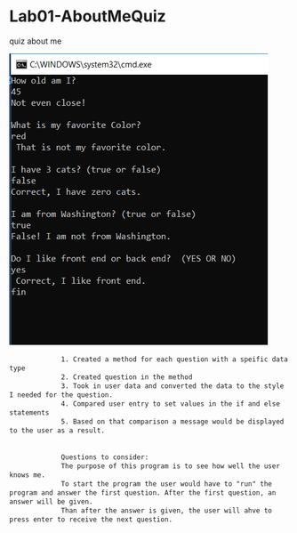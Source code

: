 # Lab01-AboutMeQuiz
quiz about me



  ![About Me Quiz]( https://github.com/rjjohnson1204/Lab01-AboutMeQuiz/blob/master/aboutMe_capture.PNG )
                    
                 1. Created a method for each question with a speific data type
				 2. Created question in the method 
				 3. Took in user data and converted the data to the style I needed for the question.
				 4. Compared user entry to set values in the if and else statements
				 5. Based on that comparison a message would be displayed to the user as a result.


				 Questions to consider:
				 The purpose of this program is to see how well the user knows me.
				 To start the program the user would have to "run" the program and answer the first question. After the first question, an answer will be given.
				 Than after the answer is given, the user will ahve to press enter to receive the next question.




